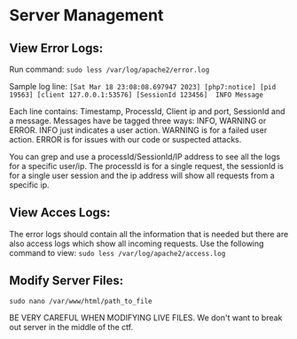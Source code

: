 # Server Management

## View Error Logs:
Run command: `sudo less /var/log/apache2/error.log`

Sample log line:
```[Sat Mar 18 23:08:08.697947 2023] [php7:notice] [pid 19563] [client 127.0.0.1:53576] [SessionId 123456]  INFO Message```

Each line contains: Timestamp, ProcessId, Client ip and port, SessionId and a message.
Messages have be tagged three ways: INFO, WARNING or ERROR. INFO just indicates a user action. WARNING is for a failed user action. ERROR is for issues with our code or suspected attacks.

You can grep and use a processId/SessionId/IP address to see all the logs for a specific user/ip. The processId is for a single request, the sessionId is for a single user session and the ip address will show all requests from a specific ip.

## View Acces Logs:
The error logs should contain all the information that is needed but there are also access logs which show all incoming requests. Use the following command to view: `sudo less /var/log/apache2/access.log`


## Modify Server Files:
`sudo nano /var/www/html/path_to_file`

BE VERY CAREFUL WHEN MODIFYING LIVE FILES. We don't want to break out server in the middle of the ctf.

